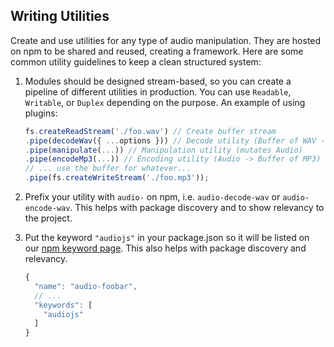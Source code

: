## Writing Utilities
Create and use utilities for any type of audio manipulation.  They are hosted on
npm to be shared and reused, creating a framework.  Here are some common utility
guidelines to keep a clean structured system:

 1. Modules should be designed stream-based, so you can create a pipeline of
    different utilities in production.  You can use `Readable`, `Writable`, or
    `Duplex` depending on the purpose.  An example of using plugins:

    ```js
    fs.createReadStream('./foo.wav') // Create buffer stream
    .pipe(decodeWav({ ...options })) // Decode utility (Buffer of WAV -> Audio)
    .pipe(manipulate(...)) // Manipulation utility (mutates Audio)
    .pipe(encodeMp3(...)) // Encoding utility (Audio -> Buffer of MP3)
    // ... use the buffer for whatever...
    .pipe(fs.createWriteStream('./foo.mp3'));
    ```

 2. Prefix your utility with `audio-` on npm, i.e. `audio-decode-wav`
    or `audio-encode-wav`.  This helps with package discovery and to show
    relevancy to the project.

 3. Put the keyword `"audiojs"` in your package.json so it will be listed on our
    [npm keyword page][npm-audiojs].  This also helps with package discovery and
    relevancy.

    ```js
    {
      "name": "audio-foobar",
      // ...
      "keywords": [
        "audiojs"
      ]
    }
    ```

[npm-audiojs]: https://www.npmjs.com/browse/keyword/audiojs
[through2]: https://www.npmjs.com/package/through2
